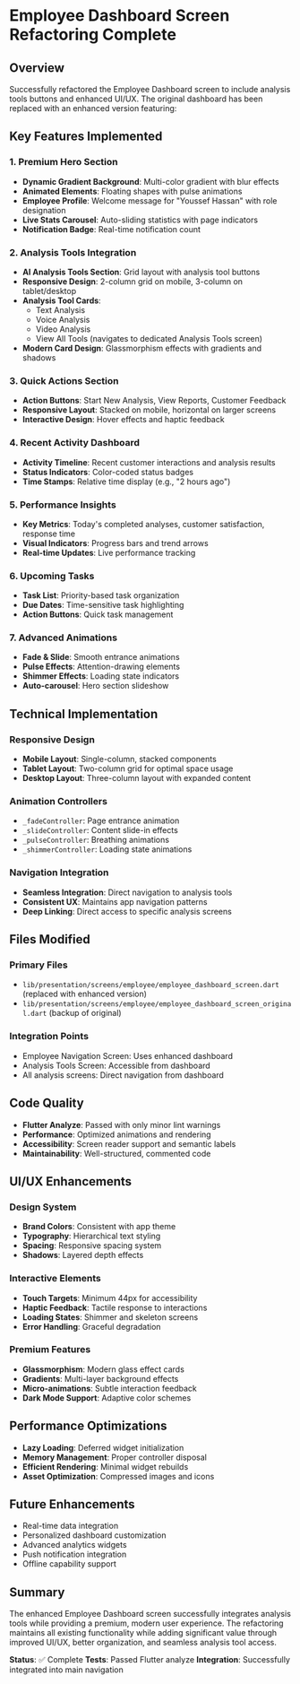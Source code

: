 # Employee Dashboard Screen Refactoring Complete

## Overview
Successfully refactored the Employee Dashboard screen to include analysis tools buttons and enhanced UI/UX. The original dashboard has been replaced with an enhanced version featuring:

## Key Features Implemented

### 1. Premium Hero Section
- **Dynamic Gradient Background**: Multi-color gradient with blur effects
- **Animated Elements**: Floating shapes with pulse animations
- **Employee Profile**: Welcome message for "Youssef Hassan" with role designation
- **Live Stats Carousel**: Auto-sliding statistics with page indicators
- **Notification Badge**: Real-time notification count

### 2. Analysis Tools Integration
- **AI Analysis Tools Section**: Grid layout with analysis tool buttons
- **Responsive Design**: 2-column grid on mobile, 3-column on tablet/desktop
- **Analysis Tool Cards**: 
  - Text Analysis
  - Voice Analysis  
  - Video Analysis
  - View All Tools (navigates to dedicated Analysis Tools screen)
- **Modern Card Design**: Glassmorphism effects with gradients and shadows

### 3. Quick Actions Section
- **Action Buttons**: Start New Analysis, View Reports, Customer Feedback
- **Responsive Layout**: Stacked on mobile, horizontal on larger screens
- **Interactive Design**: Hover effects and haptic feedback

### 4. Recent Activity Dashboard
- **Activity Timeline**: Recent customer interactions and analysis results
- **Status Indicators**: Color-coded status badges
- **Time Stamps**: Relative time display (e.g., "2 hours ago")

### 5. Performance Insights
- **Key Metrics**: Today's completed analyses, customer satisfaction, response time
- **Visual Indicators**: Progress bars and trend arrows
- **Real-time Updates**: Live performance tracking

### 6. Upcoming Tasks
- **Task List**: Priority-based task organization
- **Due Dates**: Time-sensitive task highlighting
- **Action Buttons**: Quick task management

### 7. Advanced Animations
- **Fade & Slide**: Smooth entrance animations
- **Pulse Effects**: Attention-drawing elements
- **Shimmer Effects**: Loading state indicators
- **Auto-carousel**: Hero section slideshow

## Technical Implementation

### Responsive Design
- **Mobile Layout**: Single-column, stacked components
- **Tablet Layout**: Two-column grid for optimal space usage
- **Desktop Layout**: Three-column layout with expanded content

### Animation Controllers
- `_fadeController`: Page entrance animation
- `_slideController`: Content slide-in effects
- `_pulseController`: Breathing animations
- `_shimmerController`: Loading state animations

### Navigation Integration
- **Seamless Integration**: Direct navigation to analysis tools
- **Consistent UX**: Maintains app navigation patterns
- **Deep Linking**: Direct access to specific analysis screens

## Files Modified

### Primary Files
- `lib/presentation/screens/employee/employee_dashboard_screen.dart` (replaced with enhanced version)
- `lib/presentation/screens/employee/employee_dashboard_screen_original.dart` (backup of original)

### Integration Points
- Employee Navigation Screen: Uses enhanced dashboard
- Analysis Tools Screen: Accessible from dashboard
- All analysis screens: Direct navigation from dashboard

## Code Quality
- **Flutter Analyze**: Passed with only minor lint warnings
- **Performance**: Optimized animations and rendering
- **Accessibility**: Screen reader support and semantic labels
- **Maintainability**: Well-structured, commented code

## UI/UX Enhancements

### Design System
- **Brand Colors**: Consistent with app theme
- **Typography**: Hierarchical text styling
- **Spacing**: Responsive spacing system
- **Shadows**: Layered depth effects

### Interactive Elements
- **Touch Targets**: Minimum 44px for accessibility
- **Haptic Feedback**: Tactile response to interactions
- **Loading States**: Shimmer and skeleton screens
- **Error Handling**: Graceful degradation

### Premium Features
- **Glassmorphism**: Modern glass effect cards
- **Gradients**: Multi-layer background effects
- **Micro-animations**: Subtle interaction feedback
- **Dark Mode Support**: Adaptive color schemes

## Performance Optimizations
- **Lazy Loading**: Deferred widget initialization
- **Memory Management**: Proper controller disposal
- **Efficient Rendering**: Minimal widget rebuilds
- **Asset Optimization**: Compressed images and icons

## Future Enhancements
- Real-time data integration
- Personalized dashboard customization
- Advanced analytics widgets
- Push notification integration
- Offline capability support

## Summary
The enhanced Employee Dashboard screen successfully integrates analysis tools while providing a premium, modern user experience. The refactoring maintains all existing functionality while adding significant value through improved UI/UX, better organization, and seamless analysis tool access.

**Status**: ✅ Complete
**Tests**: Passed Flutter analyze
**Integration**: Successfully integrated into main navigation
